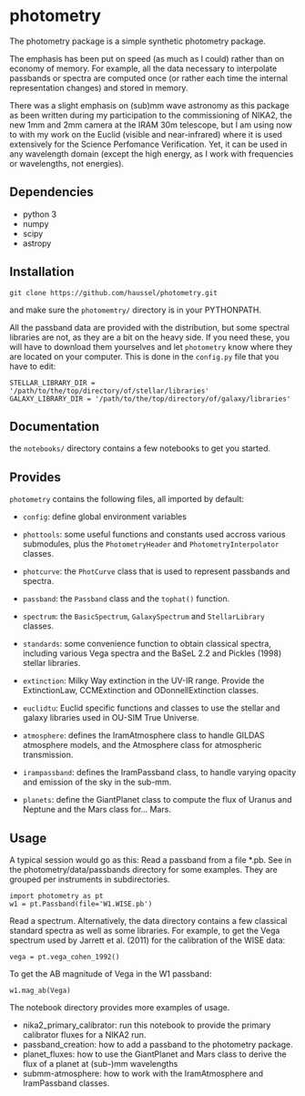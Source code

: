 # photometry

The photometry package is a simple synthetic photometry package.

The emphasis has been put on speed (as much as I could) rather than on
economy of memory. For example, all the data necessary to interpolate
passbands or spectra are computed once (or rather each time the
internal representation changes) and stored in memory.

There was a slight emphasis on (sub)mm wave astronomy as this package
as been written during my participation to the commissioning of NIKA2,
the new 1mm and 2mm camera at the IRAM 30m telescope, but I am using now
to with my work on the Euclid (visible and near-infrared) where it
is used extensively for the Science Perfomance Verification. Yet, it can
be used in any wavelength domain (except the high energy, as I work with
frequencies or wavelengths, not energies).

## Dependencies
- python 3
- numpy
- scipy
- astropy

## Installation
```
git clone https://github.com/haussel/photometry.git
```
and make sure the `photomemtry/` directory is in your PYTHONPATH.

All the passband data are provided with the distribution, but some
spectral libraries are not, as they are a bit on the heavy side. If you
need these, you will have to download them yourselves and let
`photometry` know where they are located on your computer. This is done
in the `config.py` file that you have to edit:
```
STELLAR_LIBRARY_DIR = '/path/to/the/top/directory/of/stellar/libraries'
GALAXY_LIBRARY_DIR = '/path/to/the/top/directory/of/galaxy/libraries'
```


## Documentation
the `notebooks/` directory contains a few notebooks to get you started.

## Provides

`photometry` contains the following files, all imported by default:

- `config`:    define global environment variables
- `phottools`: some useful functions and constants used accross various
               submodules, plus the `PhotometryHeader` and
               `PhotometryInterpolator` classes.
- `photcurve`: the `PhotCurve` class that is used to represent passbands
               and spectra.
- `passband`:  the `Passband` class and the `tophat()` function.

- `spectrum`:  the `BasicSpectrum`, `GalaxySpectrum` and `StellarLibrary`
               classes.
- `standards`: some convenience function to obtain classical spectra,
               including various Vega spectra and the BaSeL 2.2 and
               Pickles (1998) stellar libraries.
- `extinction`: Milky Way extinction in the UV-IR range. Provide the
                ExtinctionLaw, CCMExtinction and ODonnellExtinction
                classes.
- `euclidtu`: Euclid specific functions and classes to use the stellar
              and galaxy libraries used in OU-SIM True Universe.
- `atmosphere`:  defines the IramAtmosphere class to handle GILDAS
                 atmosphere models, and the Atmosphere class for
                 atmospheric transmission.
- `irampassband`: defines the IramPassband class, to handle varying
                  opacity and emission of the sky in the sub-mm.
- `planets`: define the GiantPlanet class to compute the flux of
             Uranus and Neptune and the Mars class for... Mars.


## Usage

A typical session would go as this: Read a passband from a file
*.pb. See in the photometry/data/passbands directory for some
examples. They are grouped per instruments in subdirectories.

```
import photometry as pt
w1 = pt.Passband(file='W1.WISE.pb')
```

Read a spectrum. Alternatively, the data directory contains a few
classical standard spectra as well as some libraries.  For example, to
get the Vega spectrum used by Jarrett et al. (2011) for the
calibration of the WISE data:

```
vega = pt.vega_cohen_1992()
```
To get the AB magnitude of Vega in the W1 passband:

```
w1.mag_ab(Vega)
```

The notebook directory provides more examples of usage.
 - nika2_primary_calibrator: run this notebook to provide the primary 
 calibrator fluxes  for a NIKA2 run.
 - passband_creation: how to add a passband to the photometry package.
 - planet_fluxes: how to use the GiantPlanet and Mars class to derive the 
 flux of a planet at (sub-)mm wavelengths
 -  submm-atmosphere: how to work with the IramAtmosphere and IramPassband 
 classes.
